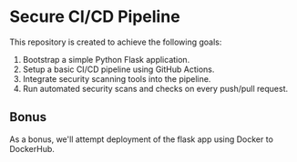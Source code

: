 # Secure CI/CD Pipeline

This repository is created to achieve the following goals:
1. Bootstrap a simple Python Flask application.
2. Setup a basic CI/CD pipeline using GitHub Actions.
3. Integrate security scanning tools into the pipeline.
4. Run automated security scans and checks on every push/pull request.

## Bonus
As a bonus, we'll attempt deployment of the flask app using Docker to DockerHub.
